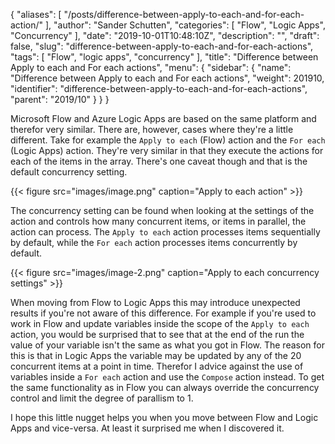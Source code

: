 {
  "aliases": [
    "/posts/difference-between-apply-to-each-and-for-each-action/"
  ],
  "author": "Sander Schutten",
  "categories": [
    "Flow",
    "Logic Apps",
    "Concurrency"
  ],
  "date": "2019-10-01T10:48:10Z",
  "description": "",
  "draft": false,
  "slug": "difference-between-apply-to-each-and-for-each-actions",
  "tags": [
    "Flow",
    "logic apps",
    "concurrency"
  ],
  "title": "Difference between Apply to each and For each actions",
  "menu": {
    "sidebar": {
      "name": "Difference between Apply to each and For each actions",
      "weight": 201910,
      "identifier": "difference-between-apply-to-each-and-for-each-actions",
      "parent": "2019/10"
    }
  }
}


Microsoft Flow and Azure Logic Apps are based on the same platform and therefor very similar. There are, however, cases where they're a little different. Take for example the `Apply to each` (Flow) action and the `For each` (Logic Apps) action. They're very similar in that they execute the actions for each of the items in the array. There's one caveat though and that is the default concurrency setting.

{{< figure src="images/image.png" caption="Apply to each action" >}}

The concurrency setting can be found when looking at the settings of the action and controls how many concurrent items, or items in parallel, the action can process. The `Apply to each` action processes items sequentially by default, while the `For each` action processes items concurrently by default.

{{< figure src="images/image-2.png" caption="Apply to each concurrency settings" >}}

When moving from Flow to Logic Apps this may introduce unexpected results if you're not aware of this difference. For example if you're used to work in Flow and update variables inside the scope of the `Apply to each` action, you would be surprised that to see that at the end of the run the value of your variable isn't the same as what you got in Flow. The reason for this is that in Logic Apps the variable may be updated by any of the 20 concurrent items at a point in time. Therefor I advice against the use of variables inside a `For each` action and use the `Compose` action instead. To get the same functionality as in Flow you can always override the concurrency control and limit the degree of parallism to 1.

I hope this little nugget helps you when you move between Flow and Logic Apps and vice-versa. At least it surprised me when I discovered it.

